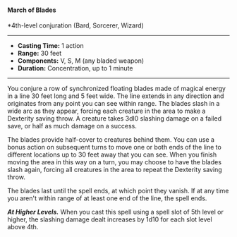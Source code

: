 #### March of Blades
*4th-level conjuration (Bard, Sorcerer, Wizard)
___
- **Casting Time:** 1 action 
- **Range:** 30 feet 
- **Components:** V, S, M (any bladed weapon) 
- **Duration:** Concentration, up to 1 minute 
---
You conjure a row of synchronized floating blades made of magical energy in a line 30 feet long and 5 feet wide. The line extends in any direction and originates from any point you can see within range. The blades slash in a wide arc as they appear, forcing each creature in the area to make a Dexterity saving throw. A creature takes 3dl0 slashing damage on a failed save, or half as much damage on a success. 

The blades provide half-cover to creatures behind them. You can use a bonus action on subsequent turns to move one or both ends of the line to different locations up to 30 feet away that you can see. When you finish moving the area in this way on a turn, you may choose to have the blades slash again, forcing all creatures in the area to repeat the Dexterity saving throw. 

The blades last until the spell ends, at which point they vanish. If at any time you aren't within range of at least one end of the line, the spell ends. 

***At Higher Levels.*** When you cast this spell using a spell slot of 5th level or higher, the slashing damage dealt increases by 1d10 for each slot level above 4th. 
